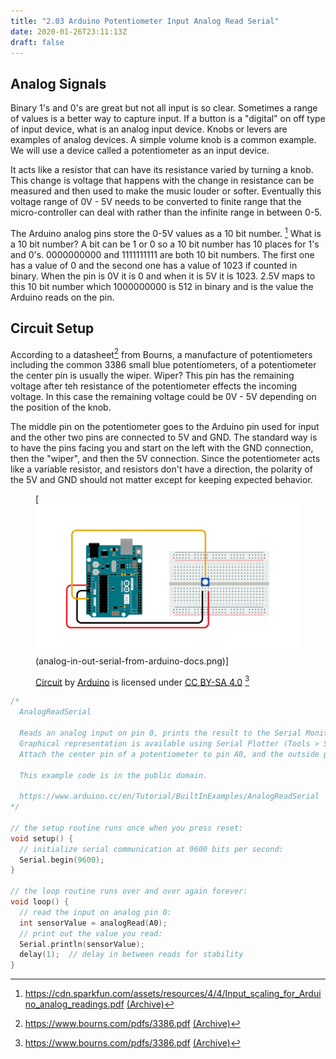 ```yaml
---
title: "2.03 Arduino Potentiometer Input Analog Read Serial"
date: 2020-01-26T23:11:13Z
draft: false
---
```


## Analog Signals

Binary 1's and 0's are great but not all input is so clear. Sometimes a range of values is a better way to capture input. If a button is a "digital" on off type of input device, what is an analog input device. Knobs or levers are examples of analog devices. A simple volume knob is a common example. We will use a device called a potentiometer as an input device.

It acts like a resistor that can have its resistance varied by turning a knob. This change is voltage that happens with the change in resistance can be measured and then used to make the music louder or softer. Eventually this voltage range of 0V - 5V needs to be converted to finite range that the micro-controller can deal with rather than the infinite range in between 0-5.

The Arduino analog pins store the 0-5V values as a 10 bit number. [^1] What is a 10 bit number? A bit can be 1 or 0 so a 10 bit number has 10 places for 1's and 0's. 0000000000 and 1111111111 are both 10 bit numbers. The first one has a value of 0 and the second one has a value of 1023 if counted in binary. When the pin is 0V it is 0 and when it is 5V it is 1023. 2.5V maps to this 10 bit number which 1000000000 is 512 in binary and is the value the Arduino reads on the pin.

## Circuit Setup

According to a datasheet[^2] from Bourns, a manufacture of potentiometers including the common 3386 small blue potentiometers, of a potentiometer the center pin is usually the wiper. Wiper? This pin has the remaining voltage after teh resistance of the potentiometer effects the incoming voltage. In this case the remaining voltage could be 0V - 5V depending on the position of the knob.

The middle pin on the potentiometer goes to the Arduino pin used for input and the other two pins are connected to 5V and GND. The standard way is to have the pins facing you and start on the left with the GND connection, then the "wiper", and then the 5V connection. Since the potentiometer acts like a variable resistor, and resistors don't have a direction, the polarity of the 5V and GND should not matter except for keeping expected behavior.

<figure>

[![Analog Serial Circuit Example](analog-in-out-serial-from-arduino-docs.png)(analog-in-out-serial-from-arduino-docs.png)]

<figcaption>

[Circuit](https://www.arduino.cc/en/Tutorial/BuiltInExamples/AnalogReadSerial) by [Arduino](https://www.arduino.cc/) is licensed under [CC BY-SA 4.0](https://creativecommons.org/licenses/by-sa/4.0/) [^2]

</figcaption>
</figure>

```C
/*
  AnalogReadSerial

  Reads an analog input on pin 0, prints the result to the Serial Monitor.
  Graphical representation is available using Serial Plotter (Tools > Serial Plotter menu).
  Attach the center pin of a potentiometer to pin A0, and the outside pins to +5V and ground.

  This example code is in the public domain.

  https://www.arduino.cc/en/Tutorial/BuiltInExamples/AnalogReadSerial
*/

// the setup routine runs once when you press reset:
void setup() {
  // initialize serial communication at 9600 bits per second:
  Serial.begin(9600);
}

// the loop routine runs over and over again forever:
void loop() {
  // read the input on analog pin 0:
  int sensorValue = analogRead(A0);
  // print out the value you read:
  Serial.println(sensorValue);
  delay(1);  // delay in between reads for stability
}
```

[^1]: https://cdn.sparkfun.com/assets/resources/4/4/Input_scaling_for_Arduino_analog_readings.pdf [(Archive)](Input_scaling_for_Arduino_analog_readings.pdf)
[^2]: https://www.bourns.com/pdfs/3386.pdf [(Archive)](3386-potentiometer-bourns-data-sheet.pdf)
[^3]: https://www.arduino.cc/en/Tutorial/BuiltInExamples/AnalogReadSerial
